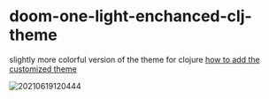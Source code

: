 # doom-one-light-enchanced-clj-theme
slightly more colorful version of the theme for clojure
[how to add the customized theme](https://github.com/hlissner/doom-emacs/issues/2732#issuecomment-600335230)

![20210619120444](https://user-images.githubusercontent.com/44378874/122638927-5b2b5c80-d0f7-11eb-8df5-f0459b9ae264.png)
